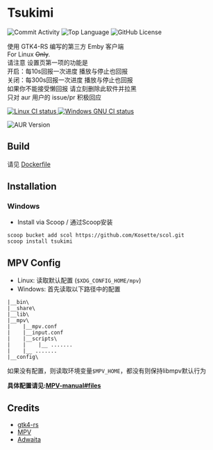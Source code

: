 # Tsukimi       

  ![Commit Activity](https://img.shields.io/github/commit-activity/m/tsukinaha/Tsukimi/main)
  ![Top Language](https://img.shields.io/github/languages/top/tsukinaha/Tsukimi)
  ![GitHub License](https://img.shields.io/github/license/tsukinaha/tsukimi)

  
使用 GTK4-RS 编写的第三方 Emby 客户端              
For Linux ~~Only~~.    
请注意 设置页第一项的功能是    
开启：每10s回报一次进度 播放与停止也回报    
关闭：每300s回报一次进度 播放与停止也回报    
如果你不能接受懒回报 请立刻删除此软件并拉黑    
只对 aur 用户的 issue/pr 积极回应

  <a href="https://github.com/tsukinaha/tsukimi/actions/workflows/build_linux.yml">
    <img alt="Linux CI status" src="https://github.com/tsukinaha/tsukimi/actions/workflows/build_linux.yml/badge.svg"/>
  </a>
  <a href="https://github.com/tsukinaha/tsukimi/actions/workflows/build_gnu.yml">
    <img alt="Windows GNU CI status" src="https://github.com/tsukinaha/tsukimi/actions/workflows/build_publish.yml/badge.svg"/>
  </a>

  ![AUR Version](https://img.shields.io/aur/version/tsukimi-git)

## Build
请见 [Dockerfile](https://github.com/tsukinaha/tsukimi/blob/main/Dockerfile)

## Installation
### Windows
- Install via Scoop / 通过Scoop安装
```
scoop bucket add scol https://github.com/Kosette/scol.git
scoop install tsukimi
```

## MPV Config
- Linux: 读取默认配置 (`$XDG_CONFIG_HOME/mpv`)
- Windows: 
首先读取以下路径中的配置
```
|__bin\
|__share\
|__lib\
|__mpv\
|    |__mpv.conf
|    |__input.conf
|    |__scripts\
|    |    |__ .......
|    |__ .......
|__config\
```
如果没有配置，则读取环境变量`$MPV_HOME`，都没有则保持libmpv默认行为

**具体配置请见:[MPV-manual#files](https://mpv.io/manual/master/#files)**

## Credits
- [gtk4-rs](https://github.com/gtk-rs/gtk4-rs)
- [MPV](https://github.com/mpv-player/mpv)
- [Adwaita](https://gitlab.gnome.org/GNOME/libadwaita/)
